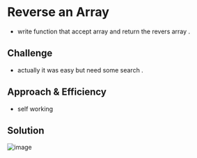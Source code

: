 # Reverse an Array
<!-- Short summary or background information -->
 * write function that accept array and return the revers array .

## Challenge
<!-- Description of the challenge -->
 * actually it was easy but need some search .

## Approach & Efficiency
<!-- What approach did you take? Why? What is the Big O space/time for this approach? -->
 * self working

## Solution
<!-- Embedded whiteboard image -->
![image](https://drive.google.com/file/d/1874_jxUcOV2nhqbPQ0EL2m5kEPA5NNX7/view?usp=sharing)
